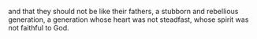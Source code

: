and that they should not be like their fathers, a stubborn and rebellious generation, a generation whose heart was not steadfast, whose spirit was not faithful to God.

